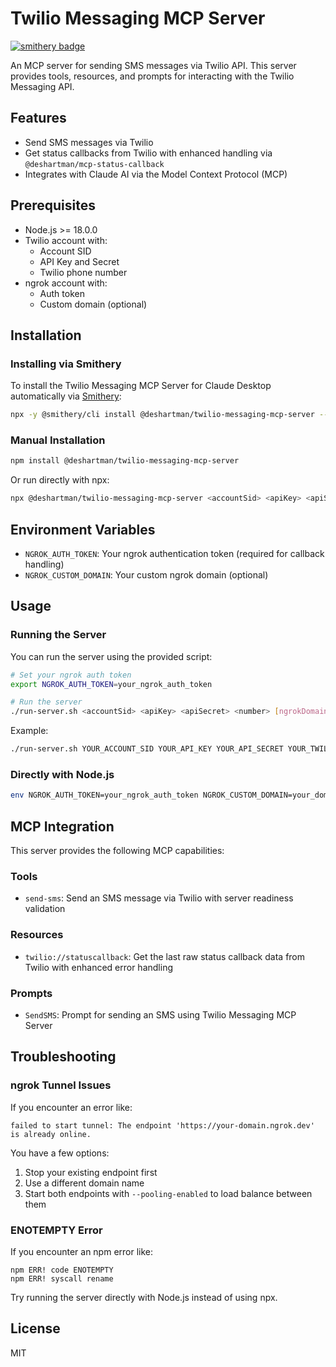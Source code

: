 # Twilio Messaging MCP Server
[![smithery badge](https://smithery.ai/badge/@deshartman/twilio-messaging-mcp-server)](https://smithery.ai/server/@deshartman/twilio-messaging-mcp-server)

An MCP server for sending SMS messages via Twilio API. This server provides tools, resources, and prompts for interacting with the Twilio Messaging API.

## Features

- Send SMS messages via Twilio
- Get status callbacks from Twilio with enhanced handling via `@deshartman/mcp-status-callback`
- Integrates with Claude AI via the Model Context Protocol (MCP)

## Prerequisites

- Node.js >= 18.0.0
- Twilio account with:
  - Account SID
  - API Key and Secret
  - Twilio phone number
- ngrok account with:
  - Auth token
  - Custom domain (optional)

## Installation

### Installing via Smithery

To install the Twilio Messaging MCP Server for Claude Desktop automatically via [Smithery](https://smithery.ai/server/@deshartman/twilio-messaging-mcp-server):

```bash
npx -y @smithery/cli install @deshartman/twilio-messaging-mcp-server --client claude
```

### Manual Installation
```bash
npm install @deshartman/twilio-messaging-mcp-server
```

Or run directly with npx:

```bash
npx @deshartman/twilio-messaging-mcp-server <accountSid> <apiKey> <apiSecret> <number>
```

## Environment Variables

- `NGROK_AUTH_TOKEN`: Your ngrok authentication token (required for callback handling)
- `NGROK_CUSTOM_DOMAIN`: Your custom ngrok domain (optional)

## Usage

### Running the Server

You can run the server using the provided script:

```bash
# Set your ngrok auth token
export NGROK_AUTH_TOKEN=your_ngrok_auth_token

# Run the server
./run-server.sh <accountSid> <apiKey> <apiSecret> <number> [ngrokDomain]
```

Example:

```bash
./run-server.sh YOUR_ACCOUNT_SID YOUR_API_KEY YOUR_API_SECRET YOUR_TWILIO_PHONE_NUMBER your-domain.ngrok.dev
```

### Directly with Node.js

```bash
env NGROK_AUTH_TOKEN=your_ngrok_auth_token NGROK_CUSTOM_DOMAIN=your_domain.ngrok.dev node build/index.js <accountSid> <apiKey> <apiSecret> <number>
```

## MCP Integration

This server provides the following MCP capabilities:

### Tools

- `send-sms`: Send an SMS message via Twilio with server readiness validation

### Resources

- `twilio://statuscallback`: Get the last raw status callback data from Twilio with enhanced error handling

### Prompts

- `SendSMS`: Prompt for sending an SMS using Twilio Messaging MCP Server

## Troubleshooting

### ngrok Tunnel Issues

If you encounter an error like:

```
failed to start tunnel: The endpoint 'https://your-domain.ngrok.dev' is already online.
```

You have a few options:

1. Stop your existing endpoint first
2. Use a different domain name
3. Start both endpoints with `--pooling-enabled` to load balance between them

### ENOTEMPTY Error

If you encounter an npm error like:

```
npm ERR! code ENOTEMPTY
npm ERR! syscall rename
```

Try running the server directly with Node.js instead of using npx.

## License

MIT
